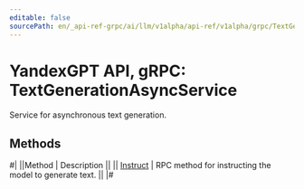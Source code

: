 ```yaml
---
editable: false
sourcePath: en/_api-ref-grpc/ai/llm/v1alpha/api-ref/v1alpha/grpc/TextGenerationAsync/index.md
---
```


# YandexGPT API, gRPC: TextGenerationAsyncService

Service for asynchronous text generation.

## Methods

#|
||Method | Description ||
|| [Instruct](instruct.md) | RPC method for instructing the model to generate text. ||
|#